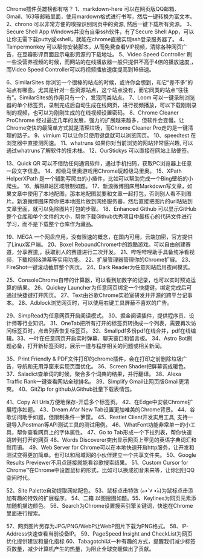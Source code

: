Chrome插件英雄榜都有啥？
1、markdown-here
可以在网页版QQ邮箱、Gmail、163等邮箱里面，使用mardown格式进行书写，然后一键转换为富文本。
2、chrono
可以非常方便的嗅探识别网页中的资源, 然后一键下载所有资源。
3、Secure Shell App
Windows并没有自带ssh软件，有了Secure Shell App，可以让你无需下载putty或xshell，就能在chrome直接实现ssh登录服务器了。
4、Tampermonkey
可以帮你安装脚本，从而免费查看VIP视频，清除各种网页广告，在豆瓣影评页面显示电影资源的下载地址。
5、Video Speed Controller
刷一些没营养视频的时候，而网站的在线播放器一般只提供不高于4倍的播放速度,，而Video Speed Controller可以将视频播放速度提高到16倍速。

6、SimilarSites
你浏览一个很棒的站点的时候，或许你会想到，和它“差不多”的站点有哪些。尤其是针对一些资源站点，这个站点没有，而它同类的站点“往往有”。SimilarSites的作用只有一个，发现同类站点。
7、Loom
可以一键录制浏览器的单个标签页，录制完成后自动生成在线网页，进行视频播放，可以下载刚刚录制的视频，也可以为刚刚生成的在线视频设置密码。
8、Chrome Cleaner ProChrome
经过最近几年的发展，强力的扩展越来越多，但软件会变慢。让Chrome变快的最简单方式就是清理垃圾，而Chrome Cleaner Pro走的是一键清理的路子。
9、vimium
可以让你只使用键盘就可以浏览网页。
10、speedtest
在浏览器中直接测网速。
11、whatruns
如果你对当前浏览的网站非常感兴趣, 可以通过whatruns了解软件的技术栈。
12、OurStickys
可以直接在网站上贴便签。


13、Quick QR
可以不借助任何通讯软件，通过手机扫码，获取PC浏览器上任意一段文字信息。
14、超级马里奥游戏用Chrome玩超级马里奥。
15、XPath HelperXPath
是一个辅助写爬虫的小插件，比如可以帮助完成一个Bing壁纸的小爬虫。
16、解除B站区域限制如题。
17、新浪微博图床用Markdown写文章，如果文章中使用了本地配图，那本地配图就要和文章一起打包，否则别人看不到图片。新浪微博图床帮你把本地图片放到网络服务器，然后直接把图片的url粘贴到文章里面，就可以免除图片打包的步骤。
18、Enhanced Github
可以显示GitHub整个仓库和单个文件的大小，帮你下载Github优秀项目中最核心的代码文件进行学习，而不是下载整个仓库作为藏品。

19、MEGA
一个网盘应用，没有限速的概念，在国内可用，云端加密，官方提供了Linux客户端。
20、Boxel ReboundChrome中的跑酷游戏。可以自由创建赛道，分享赛道,，获取别人的赛道进行二次开发。
21、哔哩哔哩助手具备纯净看视频，下载视频&弹幕等实用功能。
22、扩展管理器管理你的Chrome扩展。
23、FireShot一键滚动截屏整个网页。
24、Dark Reader为任意网站启用夜间模式。

25、ConsoleChrome自带的计算器，可以看到加数字的记录，也可以实时预览运算的结果。
26、Quickey Launcher为任意网页绑定一个快捷键，绑定完成后可通过快捷键打开网页。
27、Text由谷歌Chrome实验室研发并开源的跨平台记事本。
28、Adblock浏览网页时，可以使用右键工具屏蔽不喜欢的广告。


29、SimpRead为任意网页开启阅读模式。
30、掘金阅读插件，提供程序员、设计师等行业知识。
31、OneTab把所有打开的标签页转换成一个列表，需要再次访问标签页时，点击列表恢复标签页。
32、Smallpdf多份pdf在线合并，pdf在线编辑。33、一叶在任意网页开启实时弹幕、聊天窗口和留言板。
34、Astro Bot刷题必备，打开新标签页时，展示一道与程序相关的问题或相关新闻。

 

35、Print Friendly & PDF文件打印的chrome插件，会在打印之前删除垃圾广告，导航和无用浮窗来实现页面优化。
36、Screen Shader把屏幕调成暖色。
37、Saladict查单词的时候，聚合多个词典的结果，并行翻译。
38、Alexa Traffic Rank一键查看网站全球排名。
39、Simplify Gmail让网页版Gmail更清爽。
40、GitZip for github从Github批量下载表情包。

41、Copy All Urls方便地保存-开启多个标签页。
42、在Edge中安装Chrome扩展程序如题。
43、Dream Afar New Tab设置更加唯美的Chrome背景。
44、谷歌访问助手如题，但限制条件一箩筐。
45、Restlet Client开发实用工具, 支持一键导入Postman等API测试工具的测试用例。
46、WhatFont功能非常单一的小工具，帮你查看网页上的字体属性。
47、Go to Tab形成一个下拉列表，帮你快速跳转到打开的网页
48、Words Discoverer突出显示网页上罕见的英语字典词汇和惯用语。
49、Web Server for Chrome可以在本地快速开启http服务，让开发和测试变得更加简单。也可以和局域网的小伙伴建立一个共享文件夹。
50、Google Results Previewer不用点链接就能看谷歌搜索结果。
51、Custom Cursor for Chrome™在Chrome中设置鼠标的形式，比如可以换成初音未来等，让你回归QQ空间时代。



52、Site Palette自动提取网站配色。
53、鼠标点击特效 (๑•́ ∀ •̀๑)为鼠标点击添加有趣的特效的扩展程序。
54、二箱 以图搜图如题。55、Keylines为网页元素添加随机描边颜色。
56、Search为Chrome设置搜索引擎关键词，快速在Chrome里面进行搜索。


57、网页图片另存为JPG/PNG/WebP让WebP图片下载为PNG格式。
58、IP-Address快速查看当前设备IP。
59、PageSpeed Insight and CheckList为网页优化提供建议和量化指标
60、Tabagotchi以一种有趣的方式，提醒我们减少标签页数量，减少计算机产生的热量，为阻止全球变暖做出了贡献。

